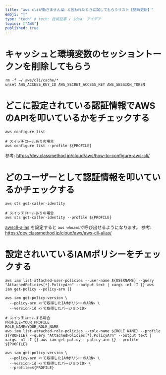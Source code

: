```yaml
---
title: "aws cliが動きません😭 と言われたときに試してもらうリスト【随時更新】"
emoji: "🔖"
type: "tech" # tech: 技術記事 / idea: アイデア
topics: ["AWS"]
published: true
---
```

# キャッシュと環境変数のセッショントークンを削除してもらう

```
rm -f ~/.aws/cli/cache/*
unset AWS_ACCESS_KEY_ID AWS_SECRET_ACCESS_KEY AWS_SESSION_TOKEN
```


# どこに設定されている認証情報でAWSのAPIを叩いているかをチェックする

```
aws configure list

# スイッチロールありの場合
aws configure list --profile ${PROFILE}
```

参考: https://dev.classmethod.jp/cloud/aws/how-to-configure-aws-cli/

# どのユーザーとして認証情報を叩いているかチェックする

```
aws sts get-caller-identity

# スイッチロールありの場合
aws sts get-caller-identity --profile ${PROFILE}
```

[awscli-alias](https://github.com/awslabs/awscli-aliases) を設定すると `aws whoami`で呼び出せるようになります。
参考: https://dev.classmethod.jp/cloud/aws/aws-cli-alias/


# 設定されいているIAMポリシーをチェックする

```
aws iam list-attached-user-policies --user-name ${USERNAME} --query "AttachedPolicies[*].PolicyArn" --output text | xargs -n1 -I {} aws iam get-policy --policy-arn {}

aws iam get-policy-version \
  --policy-arn <↑で取得したIAMポリシーのARN> \
  --version-id <↑で取得したバージョンID>

# スイッチロールする場合
PROFILE=YOUR_PROFILE
ROLE_NAME=YOUR_ROLE_NAME
aws iam list-attached-role-policies --role-name ${ROLE_NAME} --profile ${PROFILE} --query "AttachedPolicies[*].PolicyArn" --output text | xargs -n1 -I {} aws iam get-policy --policy-arn {} --profile ${PROFILE}

aws iam get-policy-version \
  --policy-arn <↑で取得したIAMポリシーのARN> \
  --version-id <↑で取得したバージョンID> \
  --profile=${PROFILE}
```




